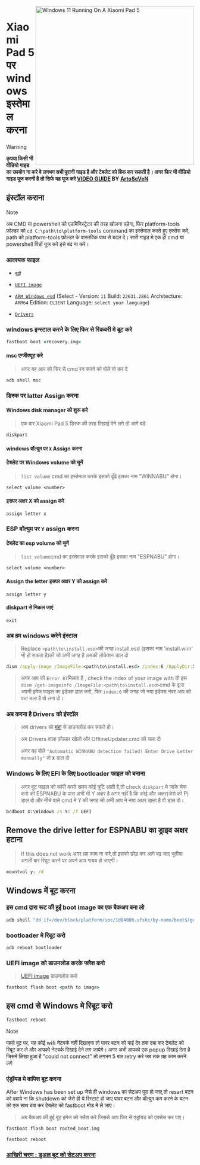 <img align="right" src="https://raw.githubusercontent.com/erdilS/Port-Windows-11-Xiaomi-Pad-5/main/nabu.png" width="425" alt="Windows 11 Running On A Xiaomi Pad 5">


# Xiaomi Pad 5 पर windows इस्तेमाल करना
> [!WARNING]
> **कृपया किसी भी वीडियो गाइड का उपयोग ना करे वे लगभग सभी पुरानी गाइड है और टेबलेट को ब्रिक कर सकती है। अगर फिर भी वीडियो गाइड यूज करनी है तो सिर्फ यह यूज करे [VIDEO GUIDE](https://youtu.be/BbgTbTGbXYg) BY [ArtoSeVeN](https://www.youtube.com/channel/UCYjwfxlYlJ7Nnzv01oszQvA)**

## इंस्टॉल कराना 
> [!NOTE]
> अब CMD या powershell को एडमिनिस्ट्रेटर की तरह खोलना पड़ेगा, फिर platform-tools फ़ोल्डर को `cd C:\path\to\platform-tools` command का इस्तेमाल करते हुए एक्सेस करे, path को platform-tools फ़ोल्डर के वास्तविक पाथ से बदल दे।
>सारी गाइड मे एक ही cmd या powershell विंडों यूज करे इसे बंद ना करे।

### आवश्यक फाइल 
- ```बुद्धी ```

- [```UEFI image```](https://github.com/erdilS/Port-Windows-11-Xiaomi-Pad-5/releases/download/UEFI/uefi-v3.img)
  
- [```ARM Windows esd```](https://worproject.com/esd) (Select - Version:  ```11``` Build:  ```22631.2861``` Architecture:  ```ARM64``` Edition:  ```CLIENT``` Language:  ```select your language```)
    
- [```Drivers```](https://github.com/map220v/MiPad5-Drivers/releases/latest)

### windows इन्स्टाल करने के लिए फिर से रिकवरी मे बूट करे

```cmd
fastboot boot <recovery.img>
```

####  msc एग्जीक्यूट करे 

> अगर यह आप को फिर से cmd रन करने को बोले तो कर दे

```cmd
adb shell msc
```
### डिस्क पर latter Assign करना 
  

#### Windows disk manager को शुरू करे 

> एक बार Xiaomi Pad 5 डिस्क की तरह दिखाई देने लगे तो आगे बडे 

```cmd
diskpart
```


#### windows वॉल्युम पर `X` Assign करना

#### टेबलेट पर Windows volume को चुनें 
> `list volume` cmd का इस्तेमाल करके इसको ढूँढे इसका नाम "WINNABU" होगा। 

```diskpart
select volume <number>
```

#### इसपर अक्षर X को assign करे 
```diskpart
assign letter x
```

### ESP वॉल्युम पर `Y` assign करना

#### टेबलेट का esp volume को चुनें
> `list volume`cmd का इस्तेमाल करके इसको ढूँढे इसका नाम "ESPNABU" होगा। 

```diskpart
select volume <number>
```

#### Assign the letter इसपर अक्षर Y को assign करे 

```diskpart
assign letter y
```

#### diskpart से निकल जाएं 
```diskpart
exit
```

  
  

### अब हम windows करेगे इंस्टाल

> Replace `<path\to\install.esd>`की जगह install.esd (इसका नाम 'install.wim' भी हो सकता है)की जो अभी जगह है उसकी लोकेशन डाल दो

```cmd
dism /apply-image /ImageFile:<path\to\install.esd> /index:6 /ApplyDir:X:\
```

> अगर आप को `Error 87`मिलता है , check the index of your image with तो इस `dism /get-imageinfo /ImageFile:<path\to\install.esd>`cmd के द्वारा अपनी इमेज फाइल का इंडेक्स ज्ञात करो, फिर `index:6` की जगह जो नया इंडेक्स नंबर आप को पता चला है वो लगा दो। 


### अब करना है Drivers को इंस्टॉल 

> आप drivers को [यहां](https://github.com/map220v/MiPad5-Drivers/releases/latest) से डाउनलोड कर सकते हो। 

>अब Drivers वाला फ़ोल्डर खोलो और OfflineUpdater.cmd को चला दो 
>
>अगर यह बोले `"Automatic WINNABU detection failed! Enter Drive Letter manually"` तो **`X`** डाल दो 


### Windows के लिए EFI के लिए bootloader फाइल को बनाना 
>अगर बूट फाइल को कॉपी करते समय कोई त्रुटि आती है,तो check `diskpart` मे जाके चेक करो की ESPNABU के पास अभी भी Y अक्षर है अगर नहीं है कि कोई और अक्षर(जेसे की P) डाल दो और नीचे वाले cmd मे Y की जगह जो अभी आप ने नया अक्षर डाला है वो डाल दो। 
```cmd
bcdboot X:\Windows /s Y: /f UEFI
```

## Remove the drive letter for ESPNABU का ड्राइव अक्षर हटाना
> If this does not work अगर य़ह काम ना करे,तो इसको छोड़ कर आगे बढ़ जाए भूतीया अगली बार रिबूट करने पर अपने आप गायब हो जाएगी। 
>
```cmd
mountvol y: /d
```


## Windows में बूट करना 

### इस cmd द्वारा रूट की हुई boot image का एक बैकअप बना लो 

```cmd
adb shell "dd if=/dev/block/platform/soc/1d84000.ufshc/by-name/boot$(getprop ro.boot.slot_suffix) of=/tmp/rooted_boot.img" && adb pull /tmp/rooted_boot.img
```

### bootloader मे रिबूट करो

```cmd
adb reboot bootloader
```

### UEFI image को डाउनलोड करके फ्लैश करो 
>  [UEFI image](https://github.com/erdilS/Port-Windows-11-Xiaomi-Pad-5/releases/download/UEFI/uefi-v3.img) डाउनलोड करो 

```cmd
fastboot flash boot <path to image>
```

## इस cmd से Windows मे रिबूट करो 
```cmd
fastboot reboot
```

> [!NOTE]
> पहले बूट पर, यह कोई wifi नेटवर्क नहीं दिखाएगा तो पावर बटन को कई देर तक दबा कर टेबलेट को रिबूट कर ले और आपको नेटवर्क दिखाई देने लग जायेगे। अगर अभी आपको एक popup दिखाई देता है जिसमें लिखा हुआ है "could not connect" तो लगभग 5 बार retry करे जब तक य़ह काम करने लगे 

### एंड्रॉयड मे वापिस बूट करना 
After Windows has been set up जेसे ही windows का सेटअप पूरा हो जाए,तो resart बटन को दबाये ना कि shutdown को जेसे ही ये रिस्टार्ट हो जाए पावर बटन और वॉल्युम कम करने के बटन को एक साथ दबा कर टेबलेट को fastboot मोड मे ले जाए। 
> अब बैकअप की हुई बूट इमेज को फ्लैश करे जिससे आप फिर से एंड्रॉयड को एक्सेस कर पाए। 

```cmd
fastboot flash boot rooted_boot.img
```

```cmd
fastboot reboot
```

### [आखिरी चरण : डुअल बूट को सेटअप करना](Hindi/dualboot-en.md)
